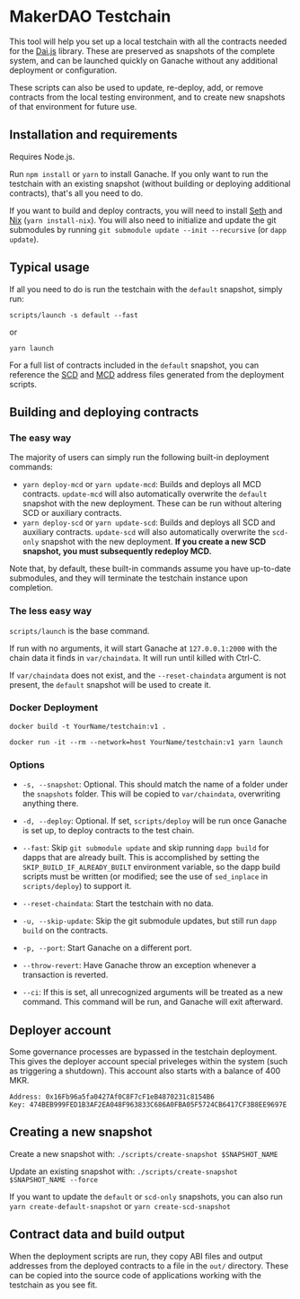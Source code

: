 # MakerDAO Testchain

This tool will help you set up a local testchain with all the contracts needed for the [Dai.js](https://github.com/makerdao/dai.js) library. These are preserved as snapshots of the complete system, and can be launched quickly on Ganache without any additional deployment or configuration.

These scripts can also be used to update, re-deploy, add, or remove contracts from the local testing environment, and to create new snapshots of that environment for future use.

## Installation and requirements

Requires Node.js.

Run `npm install` or `yarn` to install Ganache. If you only want to run the testchain with an existing snapshot (without building or deploying additional contracts), that's all you need to do.

If you want to build and deploy contracts, you will need to install [Seth](https://dapp.tools/seth/) and [Nix](https://github.com/NixOS/nix) (`yarn install-nix`). You will also need to initialize and update the git submodules by running `git submodule update --init --recursive` (or `dapp update`).

## Typical usage

If all you need to do is run the testchain with the `default` snapshot, simply run:

```
scripts/launch -s default --fast
```
or
```
yarn launch
```

For a full list of contracts included in the `default` snapshot, you can reference the [SCD](https://github.com/makerdao/testchain/blob/dai.js/out/addresses.json) and [MCD](https://github.com/makerdao/testchain/blob/dai.js/out/addresses-mcd.json) address files generated from the deployment scripts.

## Building and deploying contracts

### The easy way

The majority of users can simply run the following built-in deployment commands:

- `yarn deploy-mcd` or `yarn update-mcd`: Builds and deploys all MCD contracts. `update-mcd` will also automatically overwrite the `default` snapshot with the new deployment. These can be run without altering SCD or auxiliary contracts.
- `yarn deploy-scd` or `yarn update-scd`: Builds and deploys all SCD and auxiliary contracts. `update-scd` will also automatically overwrite the `scd-only` snapshot with the new deployment. **If you create a new SCD snapshot, you must subsequently redeploy MCD.**

Note that, by default, these built-in commands assume you have up-to-date submodules, and they will terminate the testchain instance upon completion.

### The less easy way

`scripts/launch` is the base command.

If run with no arguments, it will start Ganache at `127.0.0.1:2000` with the chain data it finds in `var/chaindata`. It will run until killed with Ctrl-C.

If `var/chaindata` does not exist, and the `--reset-chaindata` argument is not present, the `default` snapshot will be used to create it.


### Docker Deployment

``` docker build -t YourName/testchain:v1 . ```

``` docker run -it --rm --network=host YourName/testchain:v1 yarn launch ```


### Options

* `-s, --snapshot`: Optional. This should match the name of a folder under the `snapshots` folder. This will be copied to `var/chaindata`, overwriting anything there.

* `-d, --deploy`: Optional. If set, `scripts/deploy` will be run once Ganache is set up, to deploy contracts to the test chain.

* `--fast`: Skip `git submodule update` and skip running `dapp build` for dapps that are already built. This is accomplished by setting the `SKIP_BUILD_IF_ALREADY_BUILT` environment variable, so the dapp build scripts must be written (or modified; see the use of `sed_inplace` in `scripts/deploy`) to support it.

* `--reset-chaindata`: Start the testchain with no data.

* `-u, --skip-update`: Skip the git submodule updates, but still run `dapp build` on the contracts.

* `-p, --port`: Start Ganache on a different port.

* `--throw-revert`: Have Ganache throw an exception whenever a transaction is reverted.

* `--ci`: If this is set, all unrecognized arguments will be treated as a new command. This command will be run, and Ganache will exit afterward.


## Deployer account

Some governance processes are bypassed in the testchain deployment. This gives the deployer account special priveleges within the system (such as triggering a shutdown). This account also starts with a balance of 400 MKR.

```
Address: 0x16Fb96a5fa0427Af0C8F7cF1eB4870231c8154B6
Key: 474BEB999FED1B3AF2EA048F963833C686A0FBA05F5724CB6417CF3B8EE9697E
```

## Creating a new snapshot

Create a new snapshot with: `./scripts/create-snapshot $SNAPSHOT_NAME`

Update an existing snapshot with: `./scripts/create-snapshot $SNAPSHOT_NAME --force`

If you want to update the `default` or `scd-only` snapshots, you can also run `yarn create-default-snapshot` or `yarn create-scd-snapshot`

## Contract data and build output

When the deployment scripts are run, they copy ABI files and output addresses from the deployed contracts to a file in the `out/` directory. These can be copied into the source code of applications working with the testchain as you see fit.
